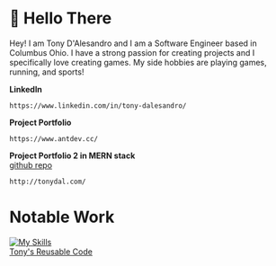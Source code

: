 # 👋 Hello There
Hey! I am Tony D'Alesandro and I am a Software Engineer based in Columbus Ohio. I have a strong passion for creating projects and I specifically love creating games. My side hobbies are playing games, running, and sports! 


**LinkedIn**
```
https://www.linkedin.com/in/tony-dalesandro/
```

**Project Portfolio**
```
https://www.antdev.cc/
```

**Project Portfolio 2 in MERN stack**  
[github repo](https://github.com/Tonyy456/TonyDal-React)
```
http://tonydal.com/
```


# Notable Work
[![My Skills](https://skillicons.dev/icons?i=c,cs,cpp,blender,cmake,discord,js,linux,neovim,py,unity,vite,unreal)](https://skillicons.dev)     
[Tony's Reusable Code](https://github.com/Tonyy456/ReusableCode)

